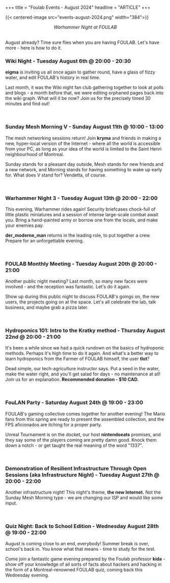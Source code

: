 +++
title = "Foulab Events - August 2024"
headline = "ARTICLE"
+++

{{< centered-image src="events-august-2024.png" width="384">}}

<center><i>Warhammer Night at FOULAB</i></center>

<br/>

August already? Time sure flies when you are having FOULAB. Let's have more - here is how to do it.

### Wiki Night - Tuesday August 6th @ 20:00 - 20:30

**eigma** is inviting us all once again to gather round, have a glass of fizzy water, and edit FOULAB's history in real time.

Last month, it was the Wiki night fan club gathering together to look at polls and blogs - a month before that, we were editing orphaned pages back into the wiki graph. What will it be now? Join us for the precisely timed 30 minutes and find out!

<br/>

### Sunday Mesh Morning V - Sunday August 11th @ 10:00 - 13:00

The mesh networking sessions return! Join **kryma** and friends in making a new, hyper-local version of the Internet - where all the world is accessible from your PC, as long as your idea of the world is limited to the Saint Henri neighbourhood of Montreal.

Sunday stands for a pleasant day outside, Mesh stands for new friends and a new network, and Morning stands for having something to wake up early for. What does V stand for? Vendetta, of course.

<br/>

### Warhammer Night 3 - Tuesday August 13th @ 20:00 - 22:00

This evening, Warhammer rides again! Security briefcases chock-full of little plastic miniatures and a session of intense large-scale combat await you. Bring a hand-painted army or borrow one from the locals, and make your enemies pay.

**der_moderne_man** returns in the leading role, to put together a crew. Prepare for an unforgettable evening.

<br/>

### FOULAB Monthly Meeting - Tuesday August 20th @ 20:00 - 21:00

Another public night meeting? Last month, so many new faces were involved - and the reception was fantastic. Let's do it again.

Show up during this public night to discuss FOULAB's goings on, the new users, the projects going on at the space. Let's all celebrate the lab, talk business, and maybe grab a pizza later.

<br/>

### Hydroponics 101: Intro to the Kratky method - Thursday August 22nd @ 20:00 - 21:00

It's been a while since we had a quick rundown on the basics of hydroponic methods. Perhaps it's high time to do it again. And what's a better way to learn hydroponics from the Farmer of FOULAB himself, the user **tlot**?

Dead simple, our tech-agriculture instructor says. Put a seed in the water, make the water right, and you'll get salad for days - no maintenance at all! Join us for an explanation. **Recommended donation - $10 CAD.**

<br/>

### FouLAN Party - Saturday August 24th @ 19:00 - 23:00

FOULAB's gaming collective comes together for another evening! The Mario fans from this spring are ready to present the assembled collection, and the FPS aficionados are itching for a proper party.

Unreal Tournament is on the docket, our host **nintendoeats** promises, and they say some of the players coming are pretty damn good. Knock them down a notch - or get taught the real meaning of the word "1337".


<br/>

### Demonstration of Resilient Infrastructure Through Open Sessions (aka Infrastructure Night) - Tuesday August 27th @ 20:00 - 22:00

Another infrastructure night! This night's theme, **the new Internet.** Not the Sunday Mesh Morning type - we are changing our ISP and would like some input.

<br/>

### Quiz Night: Back to School Edition - Wednesday August 28th @ 19:00 - 22:00

August is coming close to an end, everybody! Summer break is over, school's back in. You know what that means - time to study for the test.

Come join a fantastic game evening prepared by the Foulab professor **kida** - show off your knowledge of all sorts of facts about hackers and hacking in the form of a Montreal-renowned FOULAB quiz, coming back this Wednesday evening.

<br/>

